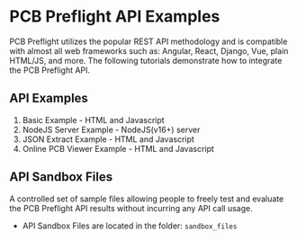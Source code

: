 # PCB Preflight API Examples
PCB Preflight utilizes the popular REST API methodology and is compatible with almost all web frameworks such as: Angular, React, Django, Vue, plain HTML/JS, and more. The following tutorials demonstrate how to integrate the PCB Preflight API. 

## API Examples
1) Basic Example - HTML and Javascript
1) NodeJS Server Example - NodeJS(v16+) server
1) JSON Extract Example - HTML and Javascript
1) Online PCB Viewer Example - HTML and Javascript


## API Sandbox Files
A controlled set of sample files allowing people to freely test and evaluate the PCB Preflight API results without incurring any API call usage.
* API Sandbox Files are located in the folder: `sandbox_files`
